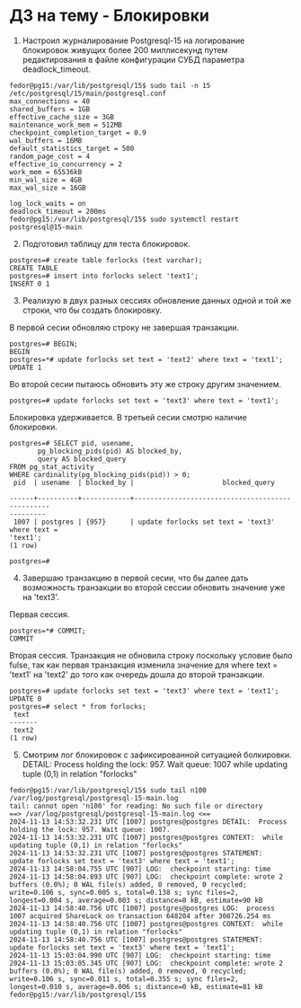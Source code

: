 # ДЗ на тему - Блокировки

1) Настроил журналирование Postgresql-15 на логирование блокировок живущих более 200 миллисекунд путем редактирования в файле конфигурации СУБД параметра deadlock_timeout.
```
fedor@pg15:/var/lib/postgresql/15$ sudo tail -n 15 /etc/postgresql/15/main/postgresql.conf
max_connections = 40
shared_buffers = 1GB
effective_cache_size = 3GB
maintenance_work_mem = 512MB
checkpoint_completion_target = 0.9
wal_buffers = 16MB
default_statistics_target = 500
random_page_cost = 4
effective_io_concurrency = 2
work_mem = 65536kB
min_wal_size = 4GB
max_wal_size = 16GB

log_lock_waits = on
deadlock_timeout = 200ms
fedor@pg15:/var/lib/postgresql/15$ sudo systemctl restart postgresql@15-main
```
2) Подготовил таблицу для теста блокировок.
```
postgres=# create table forlocks (text varchar);
CREATE TABLE
postgres=# insert into forlocks select 'text1';
INSERT 0 1
```
3) Реализую в двух разных сессиях обновление данных одной и той же строки, что бы создать блокировку.

В первой сесии обновляю строку не завершая транзакции.
```
postgres=# BEGIN;
BEGIN
postgres=*# update forlocks set text = 'text2' where text = 'text1';
UPDATE 1
```

Во второй сесии пытаюсь обновить эту же строку другим значением.
```
postgres=# update forlocks set text = 'text3' where text = 'text1';
```

Блокировка удерживается. В третьей сесии смотрю наличие блокировки.
```
postgres=# SELECT pid, usename,
       pg_blocking_pids(pid) AS blocked_by,
       query AS blocked_query
FROM pg_stat_activity
WHERE cardinality(pg_blocking_pids(pid)) > 0;
 pid  | usename  | blocked_by |                      blocked_query

------+----------+------------+-------------------------------------------------
---------
 1007 | postgres | {957}      | update forlocks set text = 'text3' where text =
'text1';
(1 row)

postgres=#
```

4) Завершаю транзакцию в первой сесии, что бы далее дать возможность транзакции во второй сессии обновить значение уже на 'text3'.

Первая сессия.
```
postgres=*# COMMIT;
COMMIT
```

Вторая сессия. Транзакция не обновила строку поскольку условие было fulse, так как первая транзакция изменила значение для where text = 'text1' на 'text2' до того как очередь дошла до второй транзакции.
```
postgres=# update forlocks set text = 'text3' where text = 'text1';
UPDATE 0
postgres=# select * from forlocks;
 text
-------
 text2
(1 row)

```
5) Смотрим лог блокировок с зафиксированной ситуацией болкировки. DETAIL: Process holding the lock: 957. Wait queue: 1007 while updating tuple (0,1) in relation "forlocks"
```
fedor@pg15:/var/lib/postgresql/15$ sudo tail n100 /var/log/postgresql/postgresql-15-main.log
tail: cannot open 'n100' for reading: No such file or directory
==> /var/log/postgresql/postgresql-15-main.log <==
2024-11-13 14:53:32.231 UTC [1007] postgres@postgres DETAIL:  Process holding the lock: 957. Wait queue: 1007.
2024-11-13 14:53:32.231 UTC [1007] postgres@postgres CONTEXT:  while updating tuple (0,1) in relation "forlocks"
2024-11-13 14:53:32.231 UTC [1007] postgres@postgres STATEMENT:  update forlocks set text = 'text3' where text = 'text1';
2024-11-13 14:58:04.755 UTC [907] LOG:  checkpoint starting: time
2024-11-13 14:58:04.893 UTC [907] LOG:  checkpoint complete: wrote 2 buffers (0.0%); 0 WAL file(s) added, 0 removed, 0 recycled; write=0.106 s, sync=0.005 s, total=0.138 s; sync files=2, longest=0.004 s, average=0.003 s; distance=8 kB, estimate=90 kB
2024-11-13 14:58:40.756 UTC [1007] postgres@postgres LOG:  process 1007 acquired ShareLock on transaction 648204 after 308726.254 ms
2024-11-13 14:58:40.756 UTC [1007] postgres@postgres CONTEXT:  while updating tuple (0,1) in relation "forlocks"
2024-11-13 14:58:40.756 UTC [1007] postgres@postgres STATEMENT:  update forlocks set text = 'text3' where text = 'text1';
2024-11-13 15:03:04.990 UTC [907] LOG:  checkpoint starting: time
2024-11-13 15:03:05.345 UTC [907] LOG:  checkpoint complete: wrote 2 buffers (0.0%); 0 WAL file(s) added, 0 removed, 0 recycled; write=0.106 s, sync=0.011 s, total=0.355 s; sync files=2, longest=0.010 s, average=0.006 s; distance=0 kB, estimate=81 kB
fedor@pg15:/var/lib/postgresql/15$

```

